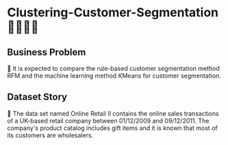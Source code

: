 # Clustering-Customer-Segmentation 🕵🏻‍♀️🏢

## Business Problem
📃 It is expected to compare the rule-based customer segmentation method RFM and the machine learning method KMeans for customer segmentation.

## Dataset Story
🧮 The data set named Online Retail II contains the online sales transactions of a UK-based retail company between 01/12/2009 and 09/12/2011. The company's product catalog includes gift items and it is known that most of its customers are wholesalers.
